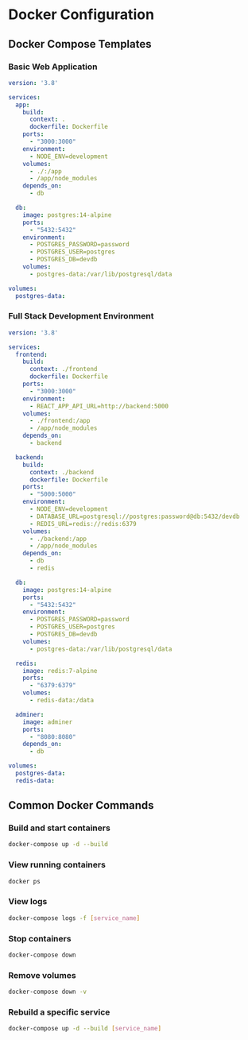 # Docker Configuration

## Docker Compose Templates

### Basic Web Application
```yaml
version: '3.8'

services:
  app:
    build:
      context: .
      dockerfile: Dockerfile
    ports:
      - "3000:3000"
    environment:
      - NODE_ENV=development
    volumes:
      - ./:/app
      - /app/node_modules
    depends_on:
      - db

  db:
    image: postgres:14-alpine
    ports:
      - "5432:5432"
    environment:
      - POSTGRES_PASSWORD=password
      - POSTGRES_USER=postgres
      - POSTGRES_DB=devdb
    volumes:
      - postgres-data:/var/lib/postgresql/data

volumes:
  postgres-data:
```

### Full Stack Development Environment
```yaml
version: '3.8'

services:
  frontend:
    build:
      context: ./frontend
      dockerfile: Dockerfile
    ports:
      - "3000:3000"
    environment:
      - REACT_APP_API_URL=http://backend:5000
    volumes:
      - ./frontend:/app
      - /app/node_modules
    depends_on:
      - backend

  backend:
    build:
      context: ./backend
      dockerfile: Dockerfile
    ports:
      - "5000:5000"
    environment:
      - NODE_ENV=development
      - DATABASE_URL=postgresql://postgres:password@db:5432/devdb
      - REDIS_URL=redis://redis:6379
    volumes:
      - ./backend:/app
      - /app/node_modules
    depends_on:
      - db
      - redis

  db:
    image: postgres:14-alpine
    ports:
      - "5432:5432"
    environment:
      - POSTGRES_PASSWORD=password
      - POSTGRES_USER=postgres
      - POSTGRES_DB=devdb
    volumes:
      - postgres-data:/var/lib/postgresql/data

  redis:
    image: redis:7-alpine
    ports:
      - "6379:6379"
    volumes:
      - redis-data:/data

  adminer:
    image: adminer
    ports:
      - "8080:8080"
    depends_on:
      - db

volumes:
  postgres-data:
  redis-data:
```

## Common Docker Commands

### Build and start containers
```bash
docker-compose up -d --build
```

### View running containers
```bash
docker ps
```

### View logs
```bash
docker-compose logs -f [service_name]
```

### Stop containers
```bash
docker-compose down
```

### Remove volumes
```bash
docker-compose down -v
```

### Rebuild a specific service
```bash
docker-compose up -d --build [service_name]
```